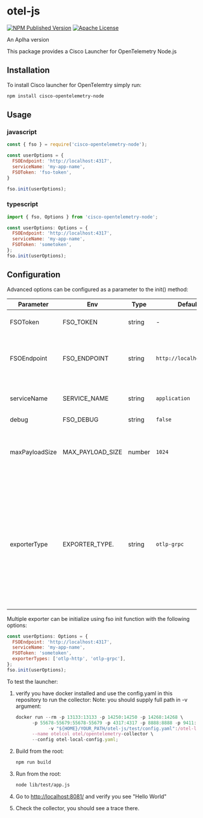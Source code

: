 # otel-js
[![NPM Published Version][npm-img]][npm-url]
[![Apache License][license-image]][license-image]

An Aplha version

This package provides a Cisco Launcher for OpenTelemetry Node.js

## Installation

To install Cisco launcher for OpenTelemtry simply run:

```sh
npm install cisco-opentelemetry-node
```

## Usage

### javascript

```javascript
const { fso } = require('cisco-opentelemetry-node');

const userOptions = {
  FSOEndpoint: 'http://localhost:4317',
  serviceName: 'my-app-name',
  FSOToken: 'fso-token',
}

fso.init(userOptions);
```

### typescript

```javascript
import { fso, Options } from 'cisco-opentelemetry-node';

const userOptions: Options = {
  FSOEndpoint: 'http://localhost:4317',
  serviceName: 'my-app-name',
  FSOToken: 'sometoken',
};
fso.init(userOptions);
```

## Configuration

Advanced options can be configured as a parameter to the init() method:

|Parameter          |Env          |Type   |Default                  |Description          |
|-------------------|-------------|-------|-------------------------|---------------------|
|FSOToken           |FSO_TOKEN         |string | -                       | Cisco account token                                |
|FSOEndpoint        |FSO_ENDPOINT      |string | `http://localhost:4713` | The address of the trace collector to send traces to |
|serviceName        |SERVICE_NAME      |string | `application`           | Application name that will be set for traces         |
|debug              |FSO_DEBUG         |string | `false`                 | Debug logs                                |
|maxPayloadSize     |MAX_PAYLOAD_SIZE  |number | `1024`                  | The number in bytes of the maximum payload to capture for request  |
|exporterType       |EXPORTER_TYPE.    |string | `otlp-grpc`             | The exporter type to use (Currently `otlp-grpc`, `otlp-http` are supported). Multiple exporter option available via init function see example below  |

Multiple exporter can be initialize using fso init function with the following options:

```javascript
const userOptions: Options = {
  FSOEndpoint: 'http://localhost:4317',
  serviceName: 'my-app-name',
  FSOToken: 'sometoken',
  exporterTypes: ['otlp-http', 'otlp-grpc'],
};
fso.init(userOptions);
```


To test the launcher:

1. verify you have docker installed and use the config.yaml in this repository to run the collector:
      Note: you should supply full path in -v argument:

      ```javascript
      docker run --rm -p 13133:13133 -p 14250:14250 -p 14268:14268 \
            -p 55678-55679:55678-55679 -p 4317:4317 -p 8888:8888 -p 9411:9411 \
                  -v "${HOME}/YOUR_PATH/otel-js/test/config.yaml":/otel-local-config.yaml \
            --name otelcol otel/opentelemetry-collector \
            --config otel-local-config.yaml;
      ```

2. Build from the root:

      ```sh
      npm run build
      ```

3. Run from the root:

      ```sh
      node lib/test/app.js
      ```

4. Go to <http://localhost:8081/> and verify you see "Hello World"
5. Check the collector, you should see a trace there.

[npm-url]: https://www.npmjs.com/package/cisco-opentelemetry-node
[npm-img]: https://badge.fury.io/js/cisco-opentelemetry-node.svg
[license-url]: https://github.com/https://github.com/epsagon/otel-js/blob/main/LICENSE
[license-image]: https://img.shields.io/badge/license-Apache_2.0-green.svg?style=flat
